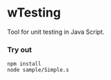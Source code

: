 # wTesting

Tool for unit testing in Java Script.

### Try out

```
npm install
node sample/Simple.s
```



























